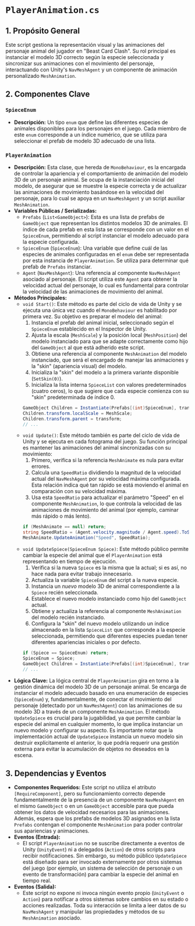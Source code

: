 # `PlayerAnimation.cs`

## 1. Propósito General
Este script gestiona la representación visual y las animaciones del personaje animal del jugador en "Beast Card Clash". Su rol principal es instanciar el modelo 3D correcto según la especie seleccionada y sincronizar sus animaciones con el movimiento del personaje, interactuando con Unity's `NavMeshAgent` y un componente de animación personalizado `MeshAnimation`.

## 2. Componentes Clave

### `SpieceEnum`
- **Descripción:** Un tipo `enum` que define las diferentes especies de animales disponibles para los personajes en el juego. Cada miembro de este `enum` corresponde a un índice numérico, que se utiliza para seleccionar el prefab de modelo 3D adecuado de una lista.

### `PlayerAnimation`
- **Descripción:** Esta clase, que hereda de `MonoBehaviour`, es la encargada de controlar la apariencia y el comportamiento de animación del modelo 3D de un personaje animal. Se ocupa de la instanciación inicial del modelo, de asegurar que se muestre la especie correcta y de actualizar las animaciones de movimiento basándose en la velocidad del personaje, para lo cual se apoya en un `NavMeshAgent` y un script auxiliar `MeshAnimation`.
- **Variables Públicas / Serializadas:**
    - `Prefabs` (`List<GameObject>`): Esta es una lista de prefabs de `GameObject` que representan los distintos modelos 3D de animales. El índice de cada prefab en esta lista se corresponde con un valor en el `SpieceEnum`, permitiendo al script instanciar el modelo adecuado para la especie configurada.
    - `SpieceEnum` (`SpieceEnum`): Una variable que define cuál de las especies de animales configuradas en el `enum` debe ser representada por esta instancia de `PlayerAnimation`. Se utiliza para determinar qué prefab de `Prefabs` instanciar.
    - `Agent` (`NavMeshAgent`): Una referencia al componente `NavMeshAgent` asociado al personaje. El script utiliza este `Agent` para obtener la velocidad actual del personaje, lo cual es fundamental para controlar la velocidad de las animaciones de movimiento del animal.
- **Métodos Principales:**
    - `void Start()`: Este método es parte del ciclo de vida de Unity y se ejecuta una única vez cuando el `MonoBehaviour` es habilitado por primera vez. Su objetivo es preparar el modelo del animal:
        1.  Instancia el prefab del animal inicial, seleccionado según el `SpieceEnum` establecido en el Inspector de Unity.
        2.  Ajusta la escala (`MeshScale`) y la posición local (`MeshPosition`) del modelo instanciado para que se adapte correctamente como hijo del `GameObject` al que está adherido este script.
        3.  Obtiene una referencia al componente `MeshAnimation` del modelo instanciado, que será el encargado de manejar las animaciones y la "skin" (apariencia visual) del modelo.
        4.  Inicializa la "skin" del modelo a la primera variante disponible (`SetSkin(0)`).
        5.  Inicializa la lista interna `SpieceList` con valores predeterminados (cuatro ceros), lo que sugiere que cada especie comienza con su "skin" predeterminada de índice 0.
        ```csharp
        GameObject Children = Instantiate(Prefabs[(int)SpieceEnum], transform.position, transform.rotation);
        Children.transform.localScale = MeshScale;
        Children.transform.parent = transform;
        // ...
        ```
    - `void Update()`: Este método también es parte del ciclo de vida de Unity y se ejecuta en cada fotograma del juego. Su función principal es mantener las animaciones del animal sincronizadas con su movimiento:
        1.  Primero, verifica si la referencia `MeshAnimate` es nula para evitar errores.
        2.  Calcula una `SpeedRatio` dividiendo la magnitud de la velocidad actual del `NavMeshAgent` por su velocidad máxima configurada. Esta relación indica qué tan rápido se está moviendo el animal en comparación con su velocidad máxima.
        3.  Usa esta `SpeedRatio` para actualizar el parámetro "Speed" en el componente `MeshAnimation`, lo que controla la velocidad de las animaciones de movimiento del animal (por ejemplo, caminar más rápido o más lento).
        ```csharp
        if (MeshAnimate == null) return;
        string SpeedRatio = (Agent.velocity.magnitude / Agent.speed).ToString();
        MeshAnimate.UpdateAnimation("Speed", SpeedRatio);
        ```
    - `void UpdateSpiece(SpieceEnum Spiece)`: Este método público permite cambiar la especie del animal que el `PlayerAnimation` está representando en tiempo de ejecución.
        1.  Verifica si la nueva `Spiece` es la misma que la actual; si es así, no hace nada para evitar trabajo innecesario.
        2.  Actualiza la variable `SpieceEnum` del script a la nueva especie.
        3.  Instancia un *nuevo* modelo 3D de animal correspondiente a la `Spiece` recién seleccionada.
        4.  Establece el nuevo modelo instanciado como hijo del `GameObject` actual.
        5.  Obtiene y actualiza la referencia al componente `MeshAnimation` del modelo recién instanciado.
        6.  Configura la "skin" del nuevo modelo utilizando un índice almacenado en la lista `SpieceList` que corresponde a la especie seleccionada, permitiendo que diferentes especies puedan tener diferentes apariencias iniciales o por defecto.
        ```csharp
        if (Spiece == SpieceEnum) return;
        SpieceEnum = Spiece;
        GameObject Children = Instantiate(Prefabs[(int)SpieceEnum], transform.position, transform.rotation);
        // ...
        ```
- **Lógica Clave:**
    La lógica central de `PlayerAnimation` gira en torno a la gestión dinámica del modelo 3D de un personaje animal. Se encarga de instanciar el modelo adecuado basado en una enumeración de especies (`SpieceEnum`) y, fundamentalmente, de conectar el movimiento del personaje (detectado por un `NavMeshAgent`) con las animaciones de su modelo 3D a través de un componente `MeshAnimation`. El método `UpdateSpiece` es crucial para la jugabilidad, ya que permite cambiar la especie del animal en cualquier momento, lo que implica instanciar un nuevo modelo y configurar su aspecto. Es importante notar que la implementación actual de `UpdateSpiece` instancia un nuevo modelo sin destruir explícitamente el anterior, lo que podría requerir una gestión externa para evitar la acumulación de objetos no deseados en la escena.

## 3. Dependencias y Eventos
- **Componentes Requeridos:** Este script no utiliza el atributo `[RequireComponent]`, pero su funcionamiento correcto depende fundamentalmente de la presencia de un componente `NavMeshAgent` en el mismo `GameObject` o en un `GameObject` accesible para que pueda obtener los datos de velocidad necesarios para las animaciones. Además, espera que los prefabs de modelos 3D asignados en la lista `Prefabs` contengan el componente `MeshAnimation` para poder controlar sus apariencias y animaciones.
- **Eventos (Entrada):**
    - El script `PlayerAnimation` no se suscribe directamente a eventos de Unity (`UnityEvent`) ni a delegados (`Action`) de otros scripts para recibir notificaciones. Sin embargo, su método público `UpdateSpiece` está diseñado para ser invocado externamente por otros sistemas del juego (por ejemplo, un sistema de selección de personaje o un evento de transformación) para cambiar la especie del animal en tiempo real.
- **Eventos (Salida):**
    - Este script no expone ni invoca ningún evento propio (`UnityEvent` o `Action`) para notificar a otros sistemas sobre cambios en su estado o acciones realizadas. Toda su interacción se limita a leer datos de su `NavMeshAgent` y manipular las propiedades y métodos de su `MeshAnimation` asociado.